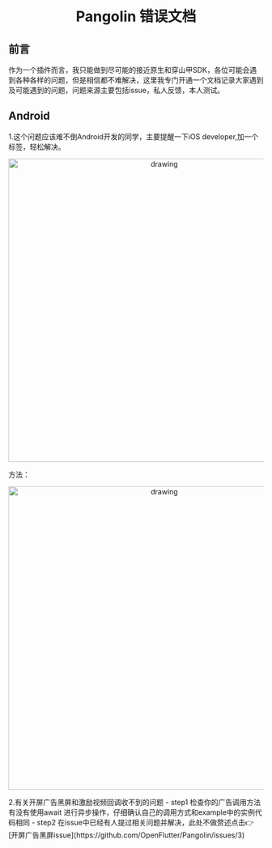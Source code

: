 <h1 align="center">Pangolin 错误文档</h1>

## 前言
作为一个插件而言，我只能做到尽可能的接近原生和穿山甲SDK，各位可能会遇到各种各样的问题，但是相信都不难解决，这里我专门开通一个文档记录大家遇到及可能遇到的问题，问题来源主要包括issue，私人反馈，本人测试。

## Android
1.这个问题应该难不倒Android开发的同学，主要提醒一下iOS developer,加一个标签，轻松解决。
<p align="center">
<img src=https://github.com/tongyangsheng/Pangolin/blob/master/showImage/error1.jpg alt="drawing" width="600">
</p>

方法：
<p align="center">
<img src=https://github.com/tongyangsheng/Pangolin/blob/master/showImage/void1.jpeg alt="drawing" width="600">
</p>
2.有关开屏广告黑屏和激励视频回调收不到的问题
- step1
检查你的广告调用方法有没有使用await 进行异步操作，仔细确认自己的调用方式和example中的实例代码相同
- step2 
在issue中已经有人提过相关问题并解决，此处不做赘述点击👉[开屏广告黑屏issue](https://github.com/OpenFlutter/Pangolin/issues/3)

